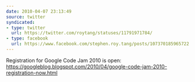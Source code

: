 ```yaml
---
date: 2010-04-07 23:13:49
source: twitter
syndicated:
- type: twitter
  url: https://twitter.com/roytang/statuses/11791971784/
- type: facebook
  url: https://www.facebook.com/stephen.roy.tang/posts/107370185965722
---
```


Registration for Google Code Jam 2010 is open: https://googleblog.blogspot.com/2010/04/google-code-jam-2010-registration-now.html